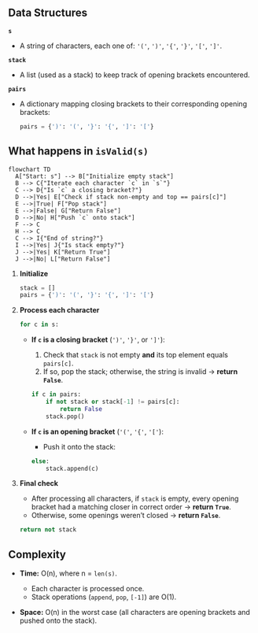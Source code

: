 ## Data Structures

**`s`**

* A string of characters, each one of: `'('`, `')'`, `'{'`, `'}'`, `'['`, `']'`.

**`stack`**

* A list (used as a stack) to keep track of opening brackets encountered.

**`pairs`**

* A dictionary mapping closing brackets to their corresponding opening brackets:

  ```python
  pairs = {')': '(', '}': '{', ']': '['}
  ```

## What happens in `isValid(s)`

```mermaid
flowchart TD
  A["Start: s"] --> B["Initialize empty stack"]
  B --> C{"Iterate each character `c` in `s`"}
  C --> D{"Is `c` a closing bracket?"}
  D -->|Yes| E["Check if stack non-empty and top == pairs[c]"]
  E -->|True| F["Pop stack"]
  E -->|False| G["Return False"]
  D -->|No| H["Push `c` onto stack"]
  F --> C
  H --> C
  C --> I{"End of string?"}
  I -->|Yes| J{"Is stack empty?"}
  J -->|Yes| K["Return True"]
  J -->|No| L["Return False"]
```

1. **Initialize**

   ```python
   stack = []
   pairs = {')': '(', '}': '{', ']': '['}
   ```

2. **Process each character**

   ```python
   for c in s:
   ```

   * **If `c` is a closing bracket** (`')'`, `'}'`, or `']'`):

     1. Check that `stack` is not empty **and** its top element equals `pairs[c]`.
     2. If so, pop the stack; otherwise, the string is invalid → **return `False`**.

     ```python
     if c in pairs:
         if not stack or stack[-1] != pairs[c]:
             return False
         stack.pop()
     ```
   * **If `c` is an opening bracket** (`'('`, `'{'`, `'['`):

     * Push it onto the stack:

     ```python
     else:
         stack.append(c)
     ```

3. **Final check**

   * After processing all characters, if `stack` is empty, every opening bracket had a matching closer in correct order → **return `True`**.
   * Otherwise, some openings weren’t closed → **return `False`**.

   ```python
   return not stack
   ```

## Complexity

* **Time:** O(n), where n = `len(s)`.

  * Each character is processed once.
  * Stack operations (`append`, `pop`, `[-1]`) are O(1).

* **Space:** O(n) in the worst case (all characters are opening brackets and pushed onto the stack).
